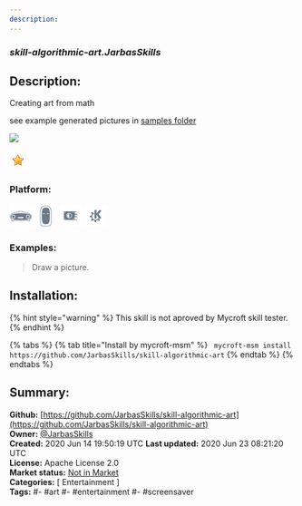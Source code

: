 ```yaml
---
description: 
---
```


### _skill-algorithmic-art.JarbasSkills_  
## Description:  
Creating art from math

see example generated pictures in [samples folder](./samples)

![](./screenshot.png)  
  
![](../.gitbook/assets/star.png)  
  
### Platform:  
 ![Mark I](../.gitbook/assets/mark-1-icon.png)  ![Mark II](../.gitbook/assets/mark-2-icon.png)  ![Picroft](../.gitbook/assets/picroft-icon.png)  ![plasmoid](../.gitbook/assets/kde.png)   
### Examples:  
> Draw a picture.  
  
## Installation:  
{% hint style="warning" %}
This skill is not aproved by Mycroft skill tester.
{% endhint %}
    
{% tabs %}
{% tab title="Install by mycroft-msm" %}
``` mycroft-msm install https://github.com/JarbasSkills/skill-algorithmic-art```
{% endtab %}
  {% endtabs %}
    
## Summary:  
**Github:** [https://github.com/JarbasSkills/skill-algorithmic-art](https://github.com/JarbasSkills/skill-algorithmic-art)  
**Owner:** [@JarbasSkills](https://github.com/JarbasSkills)  
**Created:** 2020 Jun 14 19:50:19 UTC  **Last updated:** 2020 Jun 23 08:21:20 UTC  
**License:** Apache License 2.0  
**Market status:** [Not in Market](https://market.mycroft.ai/skill/)  
**Categories:** [ Entertainment ]   
**Tags:** \#- \#art \#- \#entertainment \#- \#screensaver   
